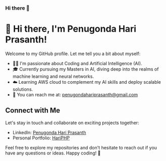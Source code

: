 ### Hi there 👋

<!--
**hariprasanth4444/hariprasanth4444** is a ✨ _special_ ✨ repository because its `README.md` (this file) appears on your GitHub profile.
-->
# 👋 Hi there, I'm Penugonda Hari Prasanth!

Welcome to my GitHub profile. Let me tell you a bit about myself:

- 👨‍💻 I'm passionate about Coding and Artificial Intelligence (AI).
- 🎓 Currently pursuing my Masters in AI, diving deep into the realms of machine learning and neural networks.
- ☁️ Learning AWS cloud to complement my AI skills and deploy scalable solutions.
- 📧 You can reach me at: penugondahariprasanth@gmail.com

## Connect with Me

Let's stay in touch and collaborate on exciting projects together:

- LinkedIn: [Penugonda Hari Prasanth](https://www.linkedin.com/in/hari-prasanth-penugonda-568485196)
- Personal Portfolio: [HariPHP](https://hariphp.netlify.app/)

Feel free to explore my repositories and don't hesitate to reach out if you have any questions or ideas. Happy coding! 🚀
